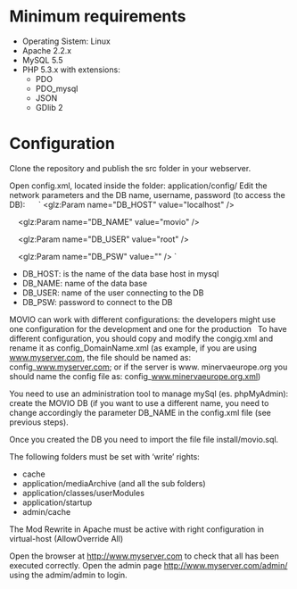 
# Minimum requirements

* Operating Sistem: Linux
* Apache 2.2.x
* MySQL 5.5
* PHP 5.3.x with extensions:
   * PDO
   * PDO_mysql
   * JSON
   * GDlib 2

# Configuration
Clone the repository and publish the src folder in your webserver.

Open config.xml, located inside the folder: application/config/
Edit the network parameters and the DB name, username, password (to access the DB):
 
  
`
	<glz:Param name="DB_HOST" value="localhost" />

    <glz:Param name="DB_NAME" value="movio" />

    <glz:Param name="DB_USER" value="root" />

    <glz:Param name="DB_PSW" value="" />
`

* DB_HOST: is the name of the data base host in mysql
* DB_NAME: name of the data base
* DB_USER: name of the user connecting to the DB
* DB_PSW: password to connect to the DB


MOVIO can work with different configurations: the developers might use one configuration for the development and one for the production  
To have different configuration, you should copy and modify the congig.xml and rename it as config_DomainName.xml (as example, if you are using www.myserver.com, the file should be named as: config_www.myserver.com; or if the server is www. minervaeurope.org you should name the config file as: config_www.minervaeurope.org.xml)


You need to use an administration tool to manage mySql (es. phpMyAdmin): create the MOVIO DB (if you want to use a different name, you need to change accordingly the parameter DB_NAME in the config.xml file (see previous steps).

Once you created the DB you need to import the file file install/movio.sql.

The following folders must be set with ‘write’ rights:

* cache
* application/mediaArchive (and all the sub folders)
* application/classes/userModules
* application/startup
* admin/cache


The Mod Rewrite in Apache must be active with right configuration in virtual-host (AllowOverride All)

Open the browser at http://www.myserver.com to check that all has been executed correctly.
Open the admin page http://www.myserver.com/admin/ using the admim/admin to login.

